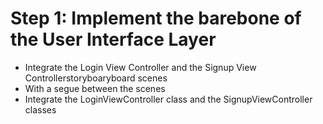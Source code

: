 # Step 1: Implement the barebone of the User Interface Layer

- Integrate the Login View Controller and the Signup View Controllerstoryboaryboard scenes
- With a segue between the scenes
- Integrate the LoginViewController class and the SignupViewController classes

